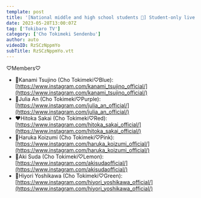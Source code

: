 ```yaml
---
template: post
title: '[National middle and high school students 📸] Student-only live photo contest 🥳 / epi.228'
date: 2023-05-28T13:00:07Z
tag: ['Tokibaro TV']
category: ['Cho Tokimeki Sendenbu']
author: auto 
videoID: RzSCzNppmYo
subTitle: RzSCzNppmYo.vtt
---
```

♡Members♡

- 💙Kanami Tsujino (Cho Tokimeki♡Blue): [https://www.instagram.com/kanami_tsujino_official/](https://www.instagram.com/kanami_tsujino_official/)
- 💜Julia An (Cho Tokimeki♡Purple): [https://www.instagram.com/julia_an_official/](https://www.instagram.com/julia_an_official/)
- ❤️Hitoka Sakai (Cho Tokimeki♡Red): [https://www.instagram.com/hitoka_sakai_official/](https://www.instagram.com/hitoka_sakai_official/)
- 💖Haruka Koizumi (Cho Tokimeki♡Pink): [https://www.instagram.com/haruka_koizumi_official/](https://www.instagram.com/haruka_koizumi_official/)
- 💛Aki Suda (Cho Tokimeki♡Lemon): [https://www.instagram.com/akisudaofficial/](https://www.instagram.com/akisudaofficial/)
- 💚Hiyori Yoshikawa (Cho Tokimeki♡Green): [https://www.instagram.com/hiyori_yoshikawa_official/](https://www.instagram.com/hiyori_yoshikawa_official/)
